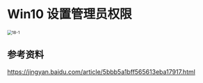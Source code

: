 # Win10 设置管理员权限  



<img src="H:\01-sync-file-local\YangWeiBin.github.io\WinAndOthers\img\18-1.png" alt="18-1" style="zoom:67%;" />

## 参考资料  

https://jingyan.baidu.com/article/5bbb5a1bff565613eba17917.html
